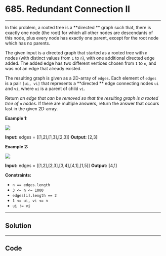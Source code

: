 # 685. Redundant Connection II

---

In this problem, a rooted tree is a **directed ** graph such that, there is exactly one node (the root) for which all other nodes are descendants of this node, plus every node has exactly one parent, except for the root node which has no parents.

The given input is a directed graph that started as a rooted tree with `n` nodes (with distinct values from `1` to `n`), with one additional directed edge added. The added edge has two different vertices chosen from `1` to `n`, and was not an edge that already existed.

The resulting graph is given as a 2D-array of `edges`. Each element of `edges` is a pair `[ui, vi]` that represents a **directed ** edge connecting nodes `ui` and `vi`, where `ui` is a parent of child `vi`.

Return _an edge that can be removed so that the resulting graph is a rooted tree of_ `n` _nodes_. If there are multiple answers, return the answer that occurs last in the given 2D-array.

 

**Example 1:**

![](https://assets.leetcode.com/uploads/2020/12/20/graph1.jpg)


**Input:** edges = [[1,2],[1,3],[2,3]]
**Output:** [2,3]


**Example 2:**

![](https://assets.leetcode.com/uploads/2020/12/20/graph2.jpg)


**Input:** edges = [[1,2],[2,3],[3,4],[4,1],[1,5]]
**Output:** [4,1]


 

**Constraints:**

  * `n == edges.length`
  * `3 <= n <= 1000`
  * `edges[i].length == 2`
  * `1 <= ui, vi <= n`
  * `ui != vi`

---

## Solution



---

## Code
```python


```